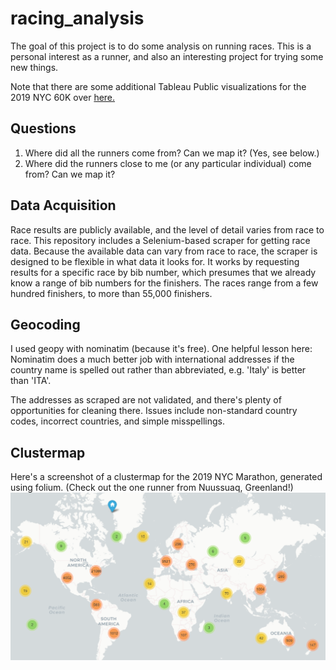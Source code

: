 # racing_analysis
The goal of this project is to do some analysis on running races. This is a personal interest as a runner, and also an interesting project for trying some new things.

Note that there are some additional Tableau Public visualizations for the 2019 NYC 60K over [here.](https://public.tableau.com/profile/jack.craft#!/vizhome/2019NYC60K/Story1 "2019 NUC 60K in Tableau")

## Questions
1. Where did all the runners come from? Can we map it? (Yes, see below.)
2. Where did the runners close to me (or any particular individual) come from? Can we map it?

## Data Acquisition
Race results are publicly available, and the level of detail varies from race to race. This repository includes a Selenium-based scraper for getting race data. Because the available data can vary from race to race, the scraper is designed to be flexible in what data it looks for. It works by requesting results for a specific race by bib number, which presumes that we already know a range of bib numbers for the finishers. The races range from a few hundred finishers, to more than 55,000 finishers.

## Geocoding
I used geopy with nominatim (because it's free). One helpful lesson here: Nominatim does a much better job with international addresses if the country name is spelled out rather than abbreviated, e.g. 'Italy' is better than 'ITA'.  

The addresses as scraped are not validated, and there's plenty of opportunities for cleaning there. Issues include non-standard country codes, incorrect countries, and simple misspellings.

## Clustermap
Here's a screenshot of a clustermap for the 2019 NYC Marathon, generated using folium. (Check out the one runner from Nuussuaq, Greenland!)
![Clustermap](https://github.com/CraftyJack/racing_analysis/blob/main/2019_NYCM_finishers_clustermap.png?raw=true)

